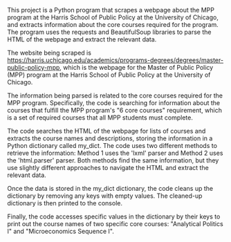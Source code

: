 This project is a Python program that scrapes a webpage about the MPP program at the Harris School of Public Policy at the University of Chicago, and extracts information about the core courses required for the program. The program uses the requests and BeautifulSoup libraries to parse the HTML of the webpage and extract the relevant data.

The website being scraped is https://harris.uchicago.edu/academics/programs-degrees/degrees/master-public-policy-mpp, which is the webpage for the Master of Public Policy (MPP) program at the Harris School of Public Policy at the University of Chicago.

The information being parsed is related to the core courses required for the MPP program. Specifically, the code is searching for information about the courses that fulfill the MPP program's "6 core courses" requirement, which is a set of required courses that all MPP students must complete.

The code searches the HTML of the webpage for lists of courses and extracts the course names and descriptions, storing the information in a Python dictionary called my_dict. The code uses two different methods to retrieve the information: Method 1 uses the 'lxml' parser and Method 2 uses the 'html.parser' parser. Both methods find the same information, but they use slightly different approaches to navigate the HTML and extract the relevant data.

Once the data is stored in the my_dict dictionary, the code cleans up the dictionary by removing any keys with empty values. The cleaned-up dictionary is then printed to the console.

Finally, the code accesses specific values in the dictionary by their keys to print out the course names of two specific core courses: "Analytical Politics I" and "Microeconomics Sequence I".

